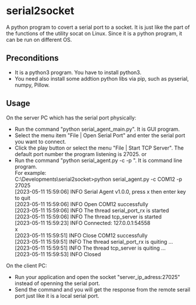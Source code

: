 # serial2socket
A python program to covert a serial port to a socket. It is just like the part of the functions of the utility socat on Linux. Since it is a python program, it can be run on different OS. 

## Preconditions
- It is a python3 program. You have to install python3.
- You need also install some addtion python libs via pip, such as pyserial, numpy, Pillow.

## Usage
On the server PC which has the serial port physically:
- Run the command "python serial_agent_main.py". It is GUI program.
- Select the menu item "File | Open Serial Port" and enter the serial port you want to connect.
- Click the play button or select the menu "File | Start TCP Server". The default port number the program listening is 27025.
or  
- Run the command "python serial_agent.py -c <serial port> -p <tcp port>". It is command line program.  
  For example:  
  C:\Developments\serial2socket>python serial_agent.py -c COM12 -p 27025  
  [2023-05-11 15:59:06] INFO    Serial Agent v1.0.0, press x then enter key to quit  
  [2023-05-11 15:59:06] INFO    Open COM12 successfully  
  [2023-05-11 15:59:06] INFO    The thread serial_port_rx is started  
  [2023-05-11 15:59:06] INFO    The thread tcp_server is started  
  [2023-05-11 15:59:23] INFO    Connected: 127.0.0.1:54558  
  x  
  [2023-05-11 15:59:51] INFO    Close COM12 successfully  
  [2023-05-11 15:59:51] INFO    The thread serial_port_rx is quiting ...  
  [2023-05-11 15:59:51] INFO    The thread tcp_server is quiting ...  
  [2023-05-11 15:59:53] INFO    Closed  

On the client PC:
- Run your application and open the socket "server_ip_adress:27025" instead of openning the serial port.
- Send the command and you will get the response from the remote serail port just like it is a local serial port. 
